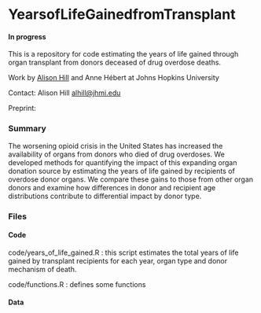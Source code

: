 # YearsofLifeGainedfromTransplant

#### In progress 

This is a repository for code estimating the years of life gained through organ transplant from donors deceased of drug overdose deaths.

Work by <a href="https://alsnhll.github.io">Alison Hill</a> and Anne Hébert at Johns Hopkins University

Contact: Alison Hill alhill@jhmi.edu

Preprint: 

### Summary

The worsening opioid crisis in the United States has increased the availability of organs from donors who died of drug overdoses. We developed methods for quantifying the impact of this expanding organ donation source by estimating the years of life gained by recipients of overdose donor organs. We compare these gains to those from other organ donors and examine how differences in donor and recipient age distributions contribute to differential impact by donor type.


### Files

#### Code

code/years_of_life_gained.R : this script estimates the total years of life gained by transplant recipients for each year, organ type and donor mechanism of death.

code/functions.R : defines some functions

#### Data

